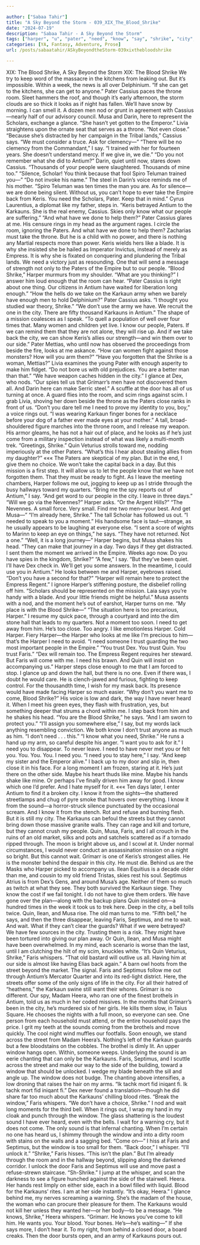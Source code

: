 ```yaml
---

author: ["Sabaa Tahir"]
title: "A Sky Beyond the Storm - 039_XIX_The_Blood_Shrike"
date: "2024-07-19"
description: "Sabaa Tahir - A Sky Beyond the Storm"
tags: ["harper", "u", "pater", "need", "know", "say", "shrike", "city", "faris", "blood", "one", "people", "back", "karkauns", "quin", "get", "cassius", "room", "musa", "antium", "like", "window", "keep", "dex", "door"]
categories: [YA, Fantasy, Adventure, Prose]
url: /posts/sabaatahir/ASkyBeyondtheStorm-039xixthebloodshrike

---
```



XIX: The Blood Shrike, A Sky Beyond the Storm
XIX: The Blood Shrike
We try to keep word of the massacre in the kitchens from leaking out. But it’s impossible. Within a week, the news is all over Delphinium.
“If she can get to the kitchens, she can get to anyone.” Pater Cassius paces the throne room. Sleet hammers the roof, and though it’s early afternoon, the storm clouds are so thick it looks as if night has fallen. We’ll have snow by morning. I can smell it.
A dozen men nod or grunt in agreement with Cassius—nearly half of our advisory council. Musa and Darin, here to represent the Scholars, exchange a glance.
“She hasn’t yet gotten to the Emperor.” Livia straightens upon the ornate seat that serves as a throne. “Not even close.”
“Because she’s distracted by her campaign in the Tribal lands,” Cassius says. “We must consider a truce. Ask for clemency—”
“There will be no clemency from the Commandant,” I say. “I trained with her for fourteen years. She doesn’t understand mercy. If we give in, we die.”
“Do you not remember what she did to Antium?” Darin, quiet until now, stares down Cassius. “Thousands of your people were slaughtered. Thousands of mine too.”
“Silence, Scholar! You think because that fool Spiro Teluman trained you—”
“Do not invoke his name.” The steel in Darin’s voice reminds me of his mother. “Spiro Teluman was ten times the man you are. As for silence—we are done being silent. Without us, you can’t hope to ever take the Empire back from Keris. You need the Scholars, Pater. Keep that in mind.”
Cyrus Laurentius, a diplomat like my father, steps in. “Keris betrayed Antium to the Karkauns. She is the real enemy, Cassius. Skies only know what our people are suffering.”
“And what have we done to help them?” Pater Cassius glares at me.
His censure rings in my head as the argument rages. I circle the room, ignoring the Paters. And what have we done to help them?
Zacharias must take the throne. But he is a child with no power, and there is nothing any Martial respects more than power. Keris wields hers like a blade. It is why she insisted she be hailed as Imperator Invictus, instead of merely as Empress. It is why she is fixated on conquering and plundering the Tribal lands.
We need a victory just as resounding. One that will send a message of strength not only to the Paters of the Empire but to our people.
“Blood Shrike,” Harper murmurs from my shoulder. “What are you thinking?”
I answer him loud enough that the room can hear. “Pater Cassius is right about one thing. Our citizens in Antium have waited for liberation long enough.”
“How the hells do we take on the Karkaun army when we barely have enough men to hold Delphinium?” Pater Cassius asks. “I thought you studied war theory, Shrike.”
“We don’t use the army we have. We recruit the one in the city. There are fifty thousand Karkauns in Antium.” The shape of a mission coalesces as I speak. “To quell a population of well over four times that. Many women and children yet live. I know our people, Paters. If we can remind them that they are not alone, they will rise up. And if we take back the city, we can show Keris’s allies our strength—and win them over to our side.”
Pater Mettias, who until now has observed the proceedings from beside the fire, looks at me askance. “How can women fight against those monsters? How will you arm them?”
“Have you forgotten that the Shrike is a woman, Mettias?” Livia examines the young Pater with enough asperity to make him fidget. “Do not bore us with old prejudices. You are a better man than that.”
“We have weapon caches hidden in the city.” I glance at Dex, who nods. “Our spies tell us that Grímarr’s men have not discovered them all. And Darin here can make Serric steel.”
A scuffle at the door has all of us turning at once. A guard flies into the room, and scim rings against scim. I grab Livia, shoving her down beside the throne as the Paters close ranks in front of us.
“Don’t you dare tell me I need to prove my identity to you, boy,” a voice rings out. “I was wearing Karkaun finger bones for a necklace before your dog of a father ever made eyes at your mother.”
A tall, broad-shouldered figure marches into the throne room, and I release my weapon. His armor gleams, he has not a hair out of place, and he looks as if he’s just come from a military inspection instead of what was likely a multi-month trek.
“Greetings, Shrike.” Quin Veturius strolls toward me, nodding imperiously at the other Paters. “What’s this I hear about stealing allies from my daughter?”
«««
The Paters are skeptical of my plan. But in the end, I give them no choice. We won’t take the capital back in a day. But this mission is a first step. It will allow us to let the people know that we have not forgotten them. That they must be ready to fight.
As I leave the meeting chambers, Harper follows me out, jogging to keep up as I stride through the busy hallways toward my quarters.
“Bring me the spy reports out of Antium,” I say. “And get word to our people in the city. I leave in three days.”
“Will we go via the Nevennes?” Harper asks. “Or the Argent Hills?”
“The Nevennes. A small force. Very small. Find me two men—your best. And get Musa—”
“I’m already here, Shrike.” The tall Scholar has followed us out. “I needed to speak to you a moment.” His handsome face is taut—strange, as he usually appears to be laughing at everyone else. “I sent a score of wights to Marinn to keep an eye on things,” he says. “They have not returned. Not a one.”
“Well, it is a long journey—” Harper begins, but Musa shakes his head.
“They can make that journey in a day. Two days if they get distracted. I sent them the moment we arrived in the Empire. Weeks ago now. Do you have spies in the kingdom, Shrike?”
“A few,” I say. “But they’ve been quiet. I’ll have Dex check in. We’ll get you some answers. In the meantime, I could use you in Antium.”
He looks between me and Harper, eyebrows raised. “Don’t you have a second for that?”
“Harper will remain here to protect the Empress Regent.” I ignore Harper’s stiffening posture, the disbelief rolling off him. “Scholars should be represented on the mission. Laia says you’re handy with a blade. And your little friends might be helpful.”
Musa assents with a nod, and the moment he’s out of earshot, Harper turns on me. “My place is with the Blood Shrike—”
“The situation here is too precarious, Harper.” I resume my quick pace, through a courtyard and into the dim stone hall that leads to my quarters. Not a moment too soon. I need to get away from him. He’s too close. Too angry. I like emotionless Harper. Cold Harper.
Fiery Harper—the Harper who looks at me like I’m precious to him—that’s the Harper I need to avoid.
“I need someone I trust guarding the two most important people in the Empire.”
“You trust Dex. You trust Quin. You trust Faris.”
“Dex will remain too. The Empress Regent requires her steward. But Faris will come with me. I need his brawn. And Quin will insist on accompanying us.”
Harper steps close enough to me that I am forced to stop. I glance up and down the hall, but there is no one. Even if there was, I doubt he would care. He is clench-jawed and furious, fighting to keep control.
For the thousandth time, I wish for my mask back. Its presence would have made facing Harper so much easier.
“Why don’t you want me to come, Blood Shrike?” His voice is low and dark, the way I have never heard it. When I meet his green eyes, they flash with frustration, yes, but something deeper that strums a chord within me.
I step back from him and he shakes his head.
“You are the Blood Shrike,” he says. “And I am sworn to protect you.”
“I’ll assign you somewhere else,” I say, but my words lack anything resembling conviction. We both know I don’t trust anyone as much as him. “I don’t need . . . this.”
“I know what you need, Shrike.” He runs a hand up my arm, so careful despite his anger. “I want you to ask for it.”
I need you to disappear. To never leave. I need to have never met you or felt you. You. You. You. I need you.
“I need you to stay here,” I say. “And keep my sister and the Emperor alive.”
I back up to my door and slip in, then close it in his face. For a long moment I am frozen, staring at it. He’s just there on the other side. Maybe his heart thuds like mine. Maybe his hands shake like mine.
Or perhaps I’ve finally driven him away for good. I know which one I’d prefer. And I hate myself for it.
«««
Ten days later, I enter Antium to find it a broken city. I know it from the sights—the shattered streetlamps and chug of pyre smoke that hovers over everything. I know it from the sound—a horror-struck silence punctuated by the occasional scream. And I know it from the stench. Rot and refuse and burning flesh.
But it is still my city. The Karkauns can befoul the streets but they cannot bring down those massive granite walls. They can rage and kill and torture, but they cannot crush my people.
Quin, Musa, Faris, and I all crouch in the ruins of an old market, silks and pots and satchels scattered as if a tornado ripped through. The moon is bright above us, and I scowl at it. Under normal circumstances, I would never conduct an assassination mission on a night so bright.
But this cannot wait. Grímarr is one of Keris’s strongest allies. He is the monster behind the despair in this city. He must die.
Behind us are the Masks who Harper picked to accompany us. Ilean Equitius is a decade older than me, and cousin to my old friend Tristas, skies rest his soul. Septimus Atrius is from Dex’s Gens, and around Musa’s age. Neither of them so much as twitch at what they see. They both survived the Karkaun siege. They know the cost if we fail tonight.
I do not have to give them orders. We have gone over the plan—along with the backup plans Quin insisted on—a hundred times in the week it took us to trek here.
Deep in the city, a bell tolls twice.
Quin, Ilean, and Musa rise. The old man turns to me. “Fifth bell,” he says, and then the three disappear, leaving Faris, Septimus, and me to wait.
And wait.
What if they can’t clear the guards? What if we were betrayed? We have few sources in the city. Trusting them is a risk. They might have been tortured into giving our plan away. Or Quin, Ilean, and Musa might have been overwhelmed. In my mind, each scenario is worse than the last, until I am clutching the hilt of my scim, knuckles white.
“It’s Quin Veturius, Shrike,” Faris whispers. “That old bastard will outlive us all. Having him at our side is almost like having Elias back again.”
A barn owl hoots from the street beyond the market. The signal. Faris and Septimus follow me out through Antium’s Mercator Quarter and into its red-light district.
Here, the streets offer some of the only signs of life in the city. For all their hatred of “heathens,” the Karkaun swine still want their whores.
Grímarr is no different. Our spy, Madam Heera, who ran one of the finest brothels in Antium, told us as much in her coded missives. In the months that Grímarr’s been in the city, he’s murdered six of her girls.
He kills them slow, in Taius Square. He chooses the nights with a full moon, so everyone can see. One person from each household must attend, or the entire household pays the price.
I grit my teeth at the sounds coming from the brothels and move quickly. The cool night wind muffles our footfalls. Soon enough, we stand across the street from Madam Heera’s. Nothing’s left of the Karkaun guards but a few bloodstains on the cobbles.
The brothel is dimly lit. An upper window hangs open. Within, someone weeps. Underlying the sound is an eerie chanting that can only be the Karkauns.
Faris, Septimus, and I scuttle across the street and make our way to the side of the building, toward a window that should be unlocked.
I wedge my blade beneath the sill and angle up. The window does not budge.
The chanting above intensifies, a low droning that raises the hair on my arms.
“Ik tachk mort fid iniqant fi. Ik tachk mort fid iniqant fi.” Dex never found a translation—though he did share far too much about the Karkauns’ chilling blood rites.
“Break the window,” Faris whispers. “We don’t have a choice, Shrike.”
I nod and wait long moments for the third bell. When it rings out, I wrap my hand in my cloak and punch through the window.
The glass shattering is the loudest sound I have ever heard, even with the bells. I wait for a warning cry, but it does not come. The only sound is that infernal chanting.
When I’m certain no one has heard us, I shimmy through the window and into a dirty room with stains on the walls and a sagging bed.
“Come on—” I hiss at Faris and Septimus, but the window is too small for them.
“Back door,” I whisper. “I’ll unlock it.”
“Shrike,” Faris hisses. “This isn’t the plan.”
But I’m already through the room and in the hallway beyond, slipping along the darkened corridor. I unlock the door Faris and Septimus will use and move past a refuse-strewn staircase.
“Sh-Shrike.”
I jump at the whisper, and scan the darkness to see a figure hunched against the side of the stairwell. Heera. Her hands rest limply on either side, each in a bowl filled with liquid.
Blood for the Karkauns’ rites.
I am at her side instantly. “It’s okay, Heera.” I glance behind me, my nerves screaming a warning. She’s the madam of the house, the woman who can procure their pleasure for them. The Karkauns would not kill her unless they wanted her—or her body—to be a message.
“He knows, Shrike,” Heera whispers. “Grímarr. He knows you’ve come to kill him. He wants you. Your blood. Your bones. He’s—he’s waiting—”
If she says more, I don’t hear it. To my right, from behind a closed door, a board creaks.
Then the door bursts open, and an army of Karkauns pours out.
